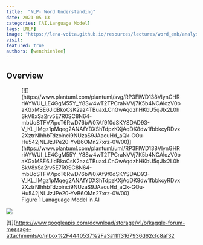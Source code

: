 ```yaml
---
title:  "NLP- Word Understanding"
date: 2021-05-13
categories: [AI,Language Model]
tags: [NLP]
image: "https://lena-voita.github.io/resources/lectures/word_emb/analysis/king_example-min.png"
visit:
featured: true
authors: [wenchiehlee]
---
```


## Overview

<figure markdown="span">
  [![](https://www.plantuml.com/plantuml/svg/RP3FIWD138VlynGHRriAYWUl_LE4GgM55Y_Y8Sw4wT2TPCraNVVj7K5b4NCAlozV0baKGxMSE6JidBkoCsK2az4TBuaxLCnGwAqdzhHKbU5qJlx2L0hSkV8xSa2rv5E7R0SC8N64-mbUoSTFV7ipoT6RwD76bW07Af9f0dSKYSDAD93-V_KL_IMgz1pMqeg2ANAfYDXShTdpzKXjAqDK8dw1fbbkcyRDvx2XztrNlhhbTdzoinci9NUzaS9JAacuHd_aQk-GOu-Hu542jNLJzJPe20-YvB6OMn27xrz-0W00)](https://www.plantuml.com/plantuml/uml/RP3FIWD138VlynGHRriAYWUl_LE4GgM55Y_Y8Sw4wT2TPCraNVVj7K5b4NCAlozV0baKGxMSE6JidBkoCsK2az4TBuaxLCnGwAqdzhHKbU5qJlx2L0hSkV8xSa2rv5E7R0SC8N64-mbUoSTFV7ipoT6RwD76bW07Af9f0dSKYSDAD93-V_KL_IMgz1pMqeg2ANAfYDXShTdpzKXjAqDK8dw1fbbkcyRDvx2XztrNlhhbTdzoinci9NUzaS9JAacuHd_aQk-GOu-Hu542jNLJzJPe20-YvB6OMn27xrz-0W00)
  <figcaption>Figure 1 Lanaguage Model in AI</figcaption>
</figure>

[![](https://www.googleapis.com/download/storage/v1/b/kaggle-forum-message-attachments/o/inbox%2F4440537%2F9893aebfd4a94def4806612dc98eb2e1%2Fnlp.png?generation=1610797433251310&alt=media)](https://www.kaggle.com/getting-started/211797)

[![](https://www.googleapis.com/download/storage/v1/b/kaggle-forum-message-attachments/o/inbox%2F4440537%2Fa3a11ff3167936d62cfc8af32